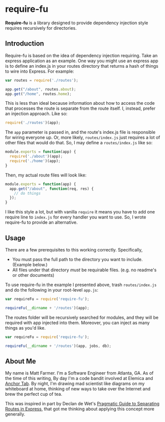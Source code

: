 # require-fu

**Require-fu** is a library designed to provide dependency injection style requires recursively
for directories.

## Introduction

Require-fu is based on the idea of dependency injection requiring. Take an express application as an example.
One way you might use an express app is to define an index.js in your routes directory that returns
a hash of things to wire into Express. For example:

```javascript
var routes = require('./routes');

app.get("/about", routes.about);
app.get("/home", routes.home);
```

This is less than ideal because information about how to access the code that processes the route
is separate from the route itself. I, instead, prefer an injection approach. Like so:

```javascript
require('./routes')(app);
```

The `app` parameter is passed in, and the route's index.js file is responsible for wiring everyone
up. Or, more likely, `routes/index.js` just requires a lot of other files that would do that. So,
I may define a `routes/index.js` like so:

```javascript
module.exports = function(app) {
  require('./about')(app);
  require('./home')(app);
}
```

Then, my actual route files will look like:

```javascript
module.exports = function(app) {
  app.get("/about", function(req, res) {
    // do things
  });
}
```

I like this style a lot, but with vanilla `require` it means you have to add one require line to `index.js`
for every handler you want to use. So, I wrote require-fu to provide an alternative.

## Usage

There are a few prerequisites to this working correctly. Specifically,

* You must pass the full path to the directory you want to include. (Example below.)
* All files under that directory *must* be requirable files. (e.g. no readme's or other documents)

To use require-fu in the example I presented above, trash `routes/index.js` and do the following in
your root-level `app.js`:

```javascript
var requireFu = require('require-fu');

requireFu(__dirname + '/routes')(app);
```

The routes folder will be recursively searched for modules, and they will be required with app injected
into them. Moreover, you can inject as many things as you'd like.

```javascript
var requireFu = require('require-fu');

requireFu(__dirname + '/routes')(app, jobs, db);
```

## About Me

My name is Matt Farmer. I'm a Software Engineer from Atlanta, GA. As of the time of this writing, By day I'm
a code bandit involved at Elemica and [Anchor Tab](http://acnhortab.com). By night, I'm drawing mad scientist
like diagrams on my whiteboard at home, thinking of new ways to take over the Internet and brew the perfect
cup of tea.

This was inspired in part by Declan de Wet's [Pragmatic Guide to Separating
Routes in Express](http://declandewet.com/blog/a-pragmatic-guide-to-separating-routes-in-express.html), that
got me thinking about applying this concept more generally.
